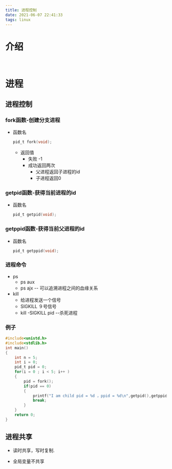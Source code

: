 ```yaml
---
title: 进程控制
date: 2021-06-07 22:41:33
tags: linux
---
```


# 介绍  

​	

<!-- more -->  

# 进程

## 进程控制

### fork函数-创建分支进程

- 函数名

  ```c
  pid_t fork(void);
  ```

  - 返回值
    - 失败 -1
    - 成功返回两次
      - 父进程返回子进程的id
      - 子进程返回0

### getpid函数-获得当前进程的id

- 函数名

  ```c
  pid_t getpid(void);
  ```

### getppid函数-获得当前父进程的id

- 函数名

  ```c
  pid_t getppid(void);
  ```

### 进程命令

- ps
  - ps  aux
  - ps  ajx -- 可以追溯进程之间的血缘关系
- kill
  - 给进程发送一个信号
  - SIGKILL ９号信号
  - kill -SIGKILL pid --杀死进程

### 例子

```c
#include<unistd.h>
#include<stdlib.h>
int main()
{
    int n = 5;
    int i = 0;
    pid_t pid = 0;
    for(i = 0 ; i < 5; i++ )
    {
        pid = fork();
        if(pid == 0)
        {
            printf("I am child pid = %d ，ppid = %d\n",getpid(),getppid());
            break;
        }
    }
    return 0;
}
```

## 进程共享

- 读时共享，写时复制.

- 全局变量不共享

  

